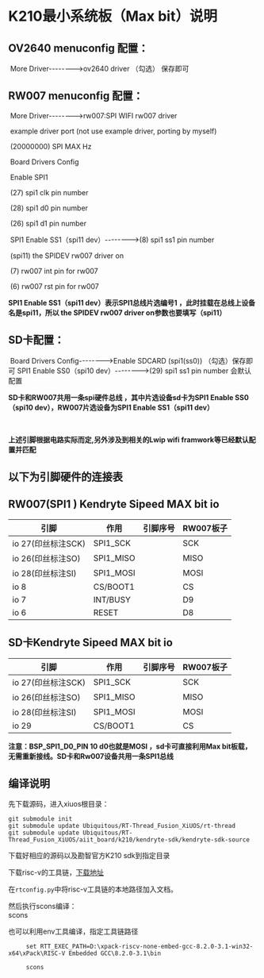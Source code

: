 # K210最小系统板（Max bit）说明

## OV2640 menuconfig 配置：

​	More Driver-------->ov2640 driver （勾选） 保存即可



##  RW007 menuconfig 配置：

​	More Driver-------->rw007:SPI WIFI rw007 driver

​																 example driver port (not use example driver, porting by myself)  

​																(20000000)  SPI  MAX Hz

​    Board Drivers Config 

​															 Enable SPI1

​																				(27)  spi1 clk pin number                  

​                      														  (28)  spi1 d0 pin number                                                                         

​																			    (26)  spi1 d1 pin number 

​																				SPI1 Enable SS1（spi11 dev）-------->(8)  spi1 ss1 pin number											

​															 (spi11) the SPIDEV rw007 driver on                                                         

​                     										(7) rw007 int pin for rw007                                                                                  

​															 (6) rw007 rst pin for rw007

**SPI1 Enable SS1（spi11 dev）表示SPI1总线片选编号1 ，此时挂载在总线上设备名是spi11，所以 the SPIDEV rw007 driver on参数也要填写（spi11）**

## SD卡配置：

​	 Board Drivers Config-------->Enable SDCARD (spi1(ss0))  （勾选）保存即可		SPI1 Enable SS0（spi10 dev）-------->(29)  spi1 ss1 pin number 会默认配置

**SD卡和RW007共用一条spi硬件总线 ，其中片选设备sd卡为SPI1 Enable SS0（spi10 dev），RW007片选设备为SPI1 Enable SS1（spi11 dev）**



​												

**上述引脚根据电路实际而定,另外涉及到相关的Lwip wifi framwork等已经默认配置并匹配**

## 以下为引脚硬件的连接表

## RW007(SPI1 ) Kendryte Sipeed MAX bit io

| 引脚               | 作用      | 引脚序号 | RW007板子 |
| ------------------ | --------- | -------- | --------- |
| io 27(印丝标注SCK) | SPI1_SCK  |          | SCK       |
| io 26(印丝标注SO)  | SPI1_MISO |          | MISO      |
| io 28(印丝标注SI)  | SPI1_MOSI |          | MOSI      |
| io 8               | CS/BOOT1  |          | CS        |
| io 7               | INT/BUSY  |          | D9        |
| io 6               | RESET     |          | D8        |





## SD卡Kendryte Sipeed MAX bit io

| 引脚               | 作用      | 引脚序号 | RW007板子 |
| ------------------ | --------- | -------- | --------- |
| io 27(印丝标注SCK) | SPI1_SCK  |          | SCK       |
| io 26(印丝标注SO)  | SPI1_MISO |          | MISO      |
| io 28(印丝标注SI)  | SPI1_MOSI |          | MOSI      |
| io 29              | CS/BOOT1  |          | CS        |



**注意：BSP_SPI1_D0_PIN 10  d0也就是MOSI  ，sd卡可直接利用Max bit板载，无需重新接线。SD卡和Rw007设备共用一条SPI1总线**





## 编译说明
先下载源码，进入xiuos根目录：
    
    git submodule init
    git submodule update Ubiquitous/RT-Thread_Fusion_XiUOS/rt-thread
    git submodule update Ubiquitous/RT-Thread_Fusion_XiUOS/aiit_board/k210/kendryte-sdk/kendryte-sdk-source
下载好相应的源码以及勘智官方K210 sdk到指定目录

下载risc-v的工具链，[下载地址](https://github.com/xpack-dev-tools/riscv-none-embed-gcc-xpack/releases)  
    
在`rtconfig.py`中将risc-v工具链的本地路径加入文档。

然后执行scons编译：  
    scons

也可以利用env工具编译，指定工具链路径

         set RTT_EXEC_PATH=D:\xpack-riscv-none-embed-gcc-8.2.0-3.1-win32-x64\xPack\RISC-V Embedded GCC\8.2.0-3.1\bin
         
         scons

